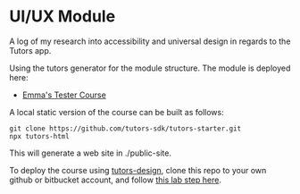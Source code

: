 # UI/UX Module

A log of my research into accessibility and universal design in regards to the Tutors app.

Using the tutors generator for the module structure. The module is deployed here:

- [Emma's Tester Course ](https://tutors-svelte.netlify.app/#/course/emmas-module.netlify.app)

A local static version of the course can be built as follows:

```
git clone https://github.com/tutors-sdk/tutors-starter.git
npx tutors-html
```

This will generate a web site in ./public-site.

To deploy the course using [tutors-design](https://github.com/edeleastar/tutors-design), clone this repo to your own github or bitbucket account, and follow [this lab step here](https://tutors-design.netlify.app/lab/tutors-course.netlify.app/topic-00-tutors-next/book-next/03).
